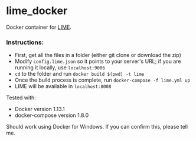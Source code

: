 # lime_docker
Docker container for [LIME](https://github.com/cirsfid-unibo/lime).

### Instructions: 
* First, get all the files in a folder (either git clone or download the zip)
* Modify `config.lime.json` so it points to your server's URL; if you are running it locally, use `localhost:9006` 
* `cd` to the folder and run `docker build $(pwd) -t lime`
* Once the build process is complete, run `docker-compose -f lime.yml up`
* LIME will be available in `localhost:8008` 

Tested with:
* Docker version 1.13.1
* docker-compose version 1.8.0

Should work using Docker for Windows. If you can confirm this, please tell me.
